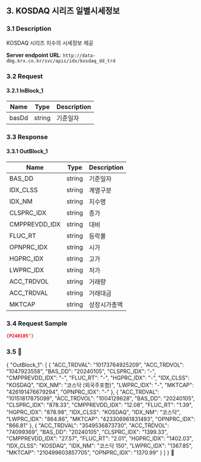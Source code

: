 ## 3. KOSDAQ 시리즈 일별시세정보

### 3.1 Description
KOSDAQ 시리즈 지수의 시세정보 제공

**Server endpoint URL**: `http://data-dbg.krx.co.kr/svc/apis/idx/kosdaq_dd_trd`

### 3.2 Request

#### 3.2.1 InBlock_1
| Name   | Type   | Description |
|--------|--------|-------------|
| basDd  | string | 기준일자    |

### 3.3 Response

#### 3.3.1 OutBlock_1
| Name            | Type   | Description      |
|-----------------|--------|------------------|
| BAS_DD          | string | 기준일자         |
| IDX_CLSS        | string | 계열구분         |
| IDX_NM          | string | 지수명           |
| CLSPRC_IDX      | string | 종가             |
| CMPPREVDD_IDX   | string | 대비             |
| FLUC_RT         | string | 등락률           |
| OPNPRC_IDX      | string | 시가             |
| HGPRC_IDX       | string | 고가             |
| LWPRC_IDX       | string | 저가             |
| ACC_TRDVOL      | string | 거래량           |
| ACC_TRDVAL      | string | 거래대금         |
| MKTCAP          | string | 상장시가총액     |

### 3.4 Request Sample
```json
{P240105"}
```

### 3.5 
{
  "OutBlock_1": [
    {
      "ACC_TRDVAL": "10173764925209",
      "ACC_TRDVOL": "1047923558",
      "BAS_DD": "20240105",
      "CLSPRC_IDX": "-",
      "CMPPREVDD_IDX": "-",
      "FLUC_RT": "-",
      "HGPRC_IDX": "-",
      "IDX_CLSS": "KOSDAQ",
      "IDX_NM": "코스닥 (외국주포함)",
      "LWPRC_IDX": "-",
      "MKTCAP": "426191476679294",
      "OPNPRC_IDX": "-"
    },
    {
      "ACC_TRDVAL": "10151817875099",
      "ACC_TRDVOL": "1004129628",
      "BAS_DD": "20240105",
      "CLSPRC_IDX": "878.33",
      "CMPPREVDD_IDX": "12.08",
      "FLUC_RT": "1.39",
      "HGPRC_IDX": "878.98",
      "IDX_CLSS": "KOSDAQ",
      "IDX_NM": "코스닥",
      "LWPRC_IDX": "864.86",
      "MKTCAP": "423306961831493",
      "OPNPRC_IDX": "866.81"
    },
    {
      "ACC_TRDVAL": "3549536873730",
      "ACC_TRDVOL": "74099369",
      "BAS_DD": "20240105",
      "CLSPRC_IDX": "1399.33",
      "CMPPREVDD_IDX": "27.57",
      "FLUC_RT": "2.01",
      "HGPRC_IDX": "1402.03",
      "IDX_CLSS": "KOSDAQ",
      "IDX_NM": "코스닥 150",
      "LWPRC_IDX": "1367.85",
      "MKTCAP": "210499603857705",
      "OPNPRC_IDX": "1370.99"
    }
  ]
}

